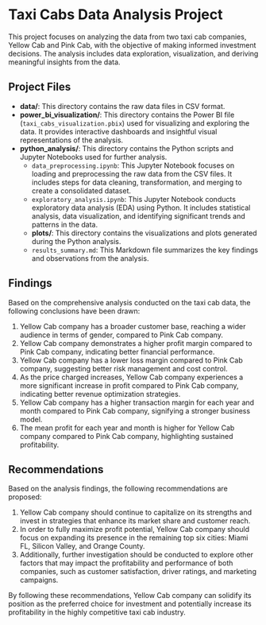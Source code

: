 # Taxi Cabs Data Analysis Project

This project focuses on analyzing the data from two taxi cab companies, Yellow Cab and Pink Cab, with the objective of making informed investment decisions. The analysis includes data exploration, visualization, and deriving meaningful insights from the data.

## Project Files

- **data/**: This directory contains the raw data files in CSV format.
- **power_bi_visualization/**: This directory contains the Power BI file (`taxi_cabs_visualization.pbix`) used for visualizing and exploring the data. It provides interactive dashboards and insightful visual representations of the analysis.
- **python_analysis/**: This directory contains the Python scripts and Jupyter Notebooks used for further analysis.
  - `data_preprocessing.ipynb`: This Jupyter Notebook focuses on loading and preprocessing the raw data from the CSV files. It includes steps for data cleaning, transformation, and merging to create a consolidated dataset.
  - `exploratory_analysis.ipynb`: This Jupyter Notebook conducts exploratory data analysis (EDA) using Python. It includes statistical analysis, data visualization, and identifying significant trends and patterns in the data.
  - **plots/**: This directory contains the visualizations and plots generated during the Python analysis.
  - `results_summary.md`: This Markdown file summarizes the key findings and observations from the analysis.

## Findings

Based on the comprehensive analysis conducted on the taxi cab data, the following conclusions have been drawn:

1. Yellow Cab company has a broader customer base, reaching a wider audience in terms of gender, compared to Pink Cab company.
2. Yellow Cab company demonstrates a higher profit margin compared to Pink Cab company, indicating better financial performance.
3. Yellow Cab company has a lower loss margin compared to Pink Cab company, suggesting better risk management and cost control.
4. As the price charged increases, Yellow Cab company experiences a more significant increase in profit compared to Pink Cab company, indicating better revenue optimization strategies.
5. Yellow Cab company has a higher transaction margin for each year and month compared to Pink Cab company, signifying a stronger business model.
6. The mean profit for each year and month is higher for Yellow Cab company compared to Pink Cab company, highlighting sustained profitability.

## Recommendations

Based on the analysis findings, the following recommendations are proposed:

1. Yellow Cab company should continue to capitalize on its strengths and invest in strategies that enhance its market share and customer reach.
2. In order to fully maximize profit potential, Yellow Cab company should focus on expanding its presence in the remaining top six cities: Miami FL, Silicon Valley, and Orange County.
3. Additionally, further investigation should be conducted to explore other factors that may impact the profitability and performance of both companies, such as customer satisfaction, driver ratings, and marketing campaigns.

By following these recommendations, Yellow Cab company can solidify its position as the preferred choice for investment and potentially increase its profitability in the highly competitive taxi cab industry.

